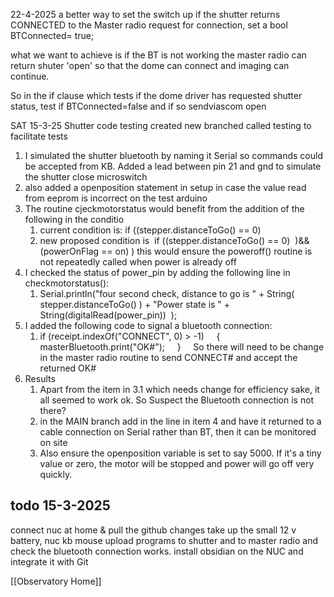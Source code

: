 22-4-2025
a better way to set the switch up if the shutter returns CONNECTED to the Master radio request for connection, set a bool BTConnected= true;

what we want to achieve is if the BT is not working the master radio can return shuter 'open' so that the dome can connect and imaging can continue.

So in the if clause which tests if the dome driver has requested shutter status, test if BTConnected=false and if so sendviascom open



SAT 15-3-25
Shutter code testing
created new branched called testing to facilitate tests
1. I simulated the shutter bluetooth by naming it Serial so commands could be accepted from KB. Added a lead between pin 21 and gnd to simulate the shutter close microswitch
2. also added a openposition statement in setup in case the value read from eeprom is incorrect on the test arduino
3. The routine cjeckmotorstatus would benefit from the addition of the following in the conditio
	1. current condition is: if ((stepper.distanceToGo() == 0)
	2. new proposed condition is  if ((stepper.distanceToGo() == 0)  )&& (powerOnFlag == on) ) this would ensure the poweroff() routine is not repeatedly called when power is already off
4. I checked the status of power_pin by adding the following line in checkmotorstatus(): 
	1. Serial.println("four second check, distance to go is " + String( stepper.distanceToGo() ) + "Power state is " + String(digitalRead(power_pin))  );
5. I added the following code to signal a bluetooth connection:
	1. if (receipt.indexOf("CONNECT", 0) > -1)
         {
            masterBluetooth.print("OK#");
         }
       So there will need to be change in the master radio routine to send CONNECT# and accept the returned OK#
6. Results
	1. Apart from the item in 3.1 which needs change for efficiency sake, it all seemed to work ok. So Suspect the Bluetooth connection is not there?
	2. in the MAIN branch add in the line in item 4 and have it returned to a cable connection on Serial rather than BT, then it can be monitored on site
	3. Also ensure the openposition variable is set to say 5000. If it's a tiny value or zero, the motor will be stopped and power will go off very quickly.

## todo 15-3-2025
connect nuc at home & pull the github changes
take up the small 12 v battery, nuc kb mouse
upload programs to shutter and to master radio and check the bluetooth connection works.
install obsidian on the NUC and integrate it with Git

[[Observatory Home]]
